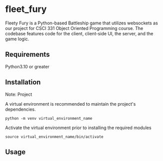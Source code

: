 # fleet_fury

Fleety Fury is a Python-based Battleship game that utilizes websockets as
our project for CSCI 331 Object Oriented Programming course.
The codebase features code for the client, client-side UI, the server, and the game logic.




## Requirements

Python3.10 or greater



## Installation

Note: Project 

A virtual environment is recommended to maintain the project's dependencies.

```
python -m venv virtual_environment_name
```

Activate the virtual environment prior to installing the required modules
```
source virtual_environment_name/bin/activate
```


## Usage
